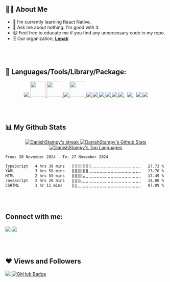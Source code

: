 ## 🙋‍♂️ About Me

<!-- - 🔭 I’m currently working on AIC Project; vGym. -->
- 🌱 I’m currently learning React Native.
- 💬 Ask me about nothing. I'm good with it.
- 😄 Feel free to educate me if you find any unnecessary code in my repo.
- 🗄️  Our organization, **[Lepak](https://github.com/lepak-xyz)**

<br>
<br>

## 🚀 Languages/Tools/Library/Package:

<p align="center"> 
    <a href="https://www.java.com" target="_blank"> <img src="https://img.icons8.com/color/48/000000/java-coffee-cup-logo.png"/> </a>
    <a href="https://laravel.com/" target="_blank"> <img src="https://upload.wikimedia.org/wikipedia/commons/thumb/9/9a/Laravel.svg/1200px-Laravel.svg.png" width="48" height="48"/> </a>
    <a href="https://laravel-livewire.com/"  target="_blank"> <img src="https://laravel-livewire.com/img/twitter.png" width="48" height="48"/> </a> 
    <a href="https://reactjs.org/" target="_blank"> <img src="https://img.icons8.com/color/48/000000/react-native.png"/> </a>
    <a href="https://vuejs.org/" target="_blank"> <img src="https://img.icons8.com/color/344/vue-js.png" width="48" height="48"/> </a>
    <a href="https://developer.mozilla.org/en-US/docs/Web/JavaScript" target="_blank"> <img src="https://img.icons8.com/color/48/000000/javascript.png"/> </a> 
    <a href="https://www.w3.org/html/" target="_blank"> <img src="https://img.icons8.com/color/48/000000/html-5.png"/> </a> 
    <a href="https://www.w3schools.com/css/" target="_blank"> <img src="https://img.icons8.com/color/48/000000/css3.png"/> </a> 
    <a href="https://getbootstrap.com" target="_blank"> <img src="https://img.icons8.com/color/48/000000/bootstrap.png"/> </a> 
    <a href="https://www.python.org" target="_blank"> <img src="https://img.icons8.com/color/48/000000/python.png"/> </a> 
    <a style="padding-right:8px;" href="https://nodejs.org" target="_blank"> <img src="https://img.icons8.com/color/48/000000/nodejs.png"/> </a> 
    <a style="padding-right:8px;" href="https://www.mysql.com/" target="_blank"> <img src="https://img.icons8.com/fluent/50/000000/mysql-logo.png"/> </a>
    <a href="https://firebase.google.com/" target="_blank"> <img src="https://img.icons8.com/color/48/000000/firebase.png"/> </a>  
    <a href="https://git-scm.com/" target="_blank"> <img src="https://img.icons8.com/color/48/000000/git.png"/> </a> 
</p>

<br>
<br>

## 📊 My Github Stats

<p align="center">
    <a href="https://github.com/DanishStampy/github-readme-streak-stats">
        <img title="🔥 Get streak stats for your profile at git.io/streak-stats" alt="DanishStampy's streak" src="https://github-readme-streak-stats.herokuapp.com/?user=DanishStampy&theme=material-palenight&hide_border=true&stroke=0000"/>
    </a>
    <a href="https://github.com/DanishStampy/github-readme-stats"><img alt="DanishStampy's Github Stats" src="https://github-readme-stats.vercel.app/api?username=DanishStampy&show_icons=true&count_private=true&theme=material-palenight&hide_border=true" /></a>
  <a href="https://github.com/DanishStampy/github-readme-stats"><img alt="DanishStampy's Top Languages" src="https://github-readme-stats.vercel.app/api/top-langs/?username=DanishStampy&langs_count=8&count_private=true&layout=compact&theme=material-palenight&hide_border=true" /></a>
    </br>


<!--START_SECTION:waka-->

```txt
From: 20 November 2024 - To: 27 November 2024

TypeScript   4 hrs 38 mins   ⣿⣿⣿⣿⣿⣿⣿⣀⣀⣀⣀⣀⣀⣀⣀⣀⣀⣀⣀⣀⣀⣀⣀⣀⣀   27.73 %
YAML         3 hrs 58 mins   ⣿⣿⣿⣿⣿⣿⣀⣀⣀⣀⣀⣀⣀⣀⣀⣀⣀⣀⣀⣀⣀⣀⣀⣀⣀   23.70 %
HTML         2 hrs 55 mins   ⣿⣿⣿⣿⣤⣀⣀⣀⣀⣀⣀⣀⣀⣀⣀⣀⣀⣀⣀⣀⣀⣀⣀⣀⣀   17.49 %
JavaScript   2 hrs 20 mins   ⣿⣿⣿⣦⣀⣀⣀⣀⣀⣀⣀⣀⣀⣀⣀⣀⣀⣀⣀⣀⣀⣀⣀⣀⣀   14.00 %
CSHTML       1 hr 11 mins    ⣿⣷⣀⣀⣀⣀⣀⣀⣀⣀⣀⣀⣀⣀⣀⣀⣀⣀⣀⣀⣀⣀⣀⣀⣀   07.09 %
```

<!--END_SECTION:waka-->


 </p>
 
 <br>

<br>

## Connect with me:
<p align="left">

<a href = "https://www.linkedin.com/in/danish-irfan-96a9921a3/"><img src="https://img.icons8.com/fluent/48/000000/linkedin.png"/></a>
<a href = "https://www.instagram.com/danishstampy/"><img src="https://img.icons8.com/fluent/48/000000/instagram-new.png"/></a>

<br>
<br>

## ❤ Views and Followers
<a href="https://github.com/Meghna-DAS/github-profile-views-counter">
    <img src="https://komarev.com/ghpvc/?username=DanishStampy">
</a>
<a href="https://github.com/DanishStampy?tab=followers"><img src="https://img.shields.io/github/followers/DanishStampy?label=Followers&style=social" alt="GitHub Badge"></a>

